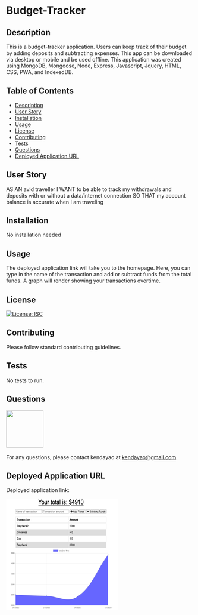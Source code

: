 # Budget-Tracker

## Description

This is a budget-tracker application. Users can keep track of their budget by adding deposits and subtracting expenses. This app can be downloaded via desktop or mobile and be used offline. This application was created using MongoDB, Mongoose, Node, Express, Javascript, Jquery, HTML, CSS, PWA, and IndexedDB.

## Table of Contents

* [Description](#description)
* [User Story](#user-story)
* [Installation](#installation)
* [Usage](#usage)
* [License](#license)
* [Contributing](#contributing)
* [Tests](#tests)
* [Questions](#questions)
* [Deployed Application URL](#deployed-application-URL)



## User Story


AS AN avid traveller
I WANT to be able to track my withdrawals and deposits with or without a data/internet connection
SO THAT my account balance is accurate when I am traveling


## Installation


No installation needed


## Usage

The deployed application link will take you to the homepage. Here, you can type in the name of the transaction and add or subtract funds from the total funds. A graph will render showing your transactions overtime.



## License


[![License: ISC](https://img.shields.io/badge/License-ISC-blue.svg)](https://opensource.org/licenses/ISC)


## Contributing


Please follow standard contributing guidelines.


## Tests


No tests to run.


## Questions

<img src="https://avatars3.githubusercontent.com/u/62568395?v=4" width="100" height="100">

For any questions, please contact kendayao at kendayao@gmail.com

## Deployed Application URL

Deployed application link: 

<img src="public/images/budgetapp.png" width="300" height="300">